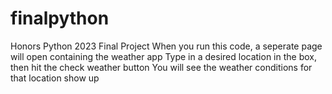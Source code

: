 # finalpython
Honors Python 2023 Final Project
When you run this code, a seperate page will open containing the weather app
Type in a desired location in the box, then hit the check weather button
You will see the weather conditions for that location show up
